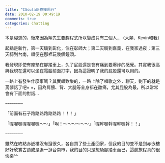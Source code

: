 ```yaml
---
title: "CSsula新春鐵馬行"
date: 2010-02-19 00:49:19
comments: true
categories: Chatting
---
```

<p>本是寢遊的，後來因為翔先生要趕程式所以變成只有三個人...（大類、Kevin和我）</p><p>起點是新竹，第一天騎到彰化，住在彰師大；第二天騎到嘉義，在我家過夜；第三天騎到台南，順便在那裡玩幾個鐘頭。</p><p>我發現即使有座墊在腳踏車上，久了屁股還是會有痛到要爆炸的感覺。其實我很高興我現在還可以坐在電腦前面打字，因為這證明了我的屁股還可以用的。</p><p>一路上有發生什麼事嗎？其實頗歡樂的，一路上除了唱歌之外，聊天，剩下的就是罵髒話了吧= =，因為肩膀、背、大腿等全身都在酸痛，尤其屁股為最，所以常常會有下面的對話...</p><p>---------</p><p>「前面有石子路路路路路路路！！！」</p><p>「喔喔喔喔喔喔喔～～」「啊！～～～～～～」「喔幹喔幹喔幹喔幹！！」</p><p>---------</p><p>雖然在終點赤嵌樓沒有逛很久，各自買了些土產回家，但我的目的並不是到赤嵌樓好好欣賞古蹟或是逛一逛台南市，我的目的只是想騎腳踏車而已，這趟旅程真的很快樂^^</p><p>&nbsp;</p><p>&nbsp;</p>
